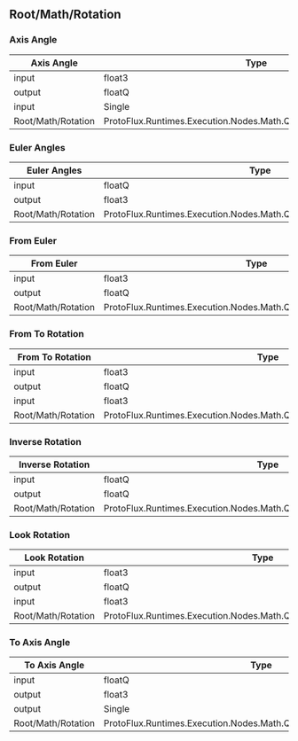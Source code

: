 <!-----------------------------------------------------------------------+
 ! This file has been generated using a script. Do not edit it manually. !
 ! Edit the individual node pages instead.                               !
 +----------------------------------------------------------------------->

## Root/Math/Rotation

### Axis Angle

<!-- ProtofluxNode:start -->
| Axis Angle | Type | Label |
| --- | ---- | ----- |
| input | float3 | Axis |
| output | floatQ | * |
| input | Single | Angle |
| Root/Math/Rotation | ProtoFlux.Runtimes.Execution.Nodes.Math.Quaternions.AxisAngle_floatQ |  |
<!-- ProtofluxNode:end -->


### Euler Angles

<!-- ProtofluxNode:start -->
| Euler Angles | Type | Label |
| --- | ---- | ----- |
| input | floatQ | Q |
| output | float3 | * |
| Root/Math/Rotation | ProtoFlux.Runtimes.Execution.Nodes.Math.Quaternions.EulerAngles_floatQ |  |
<!-- ProtofluxNode:end -->


### From Euler

<!-- ProtofluxNode:start -->
| From Euler | Type | Label |
| --- | ---- | ----- |
| input | float3 | Angles |
| output | floatQ | * |
| Root/Math/Rotation | ProtoFlux.Runtimes.Execution.Nodes.Math.Quaternions.FromEuler_floatQ |  |
<!-- ProtofluxNode:end -->


### From To Rotation

<!-- ProtofluxNode:start -->
| From To Rotation | Type | Label |
| --- | ---- | ----- |
| input | float3 | From |
| output | floatQ | * |
| input | float3 | To |
| Root/Math/Rotation | ProtoFlux.Runtimes.Execution.Nodes.Math.Quaternions.FromToRotation_floatQ |  |
<!-- ProtofluxNode:end -->


### Inverse Rotation

<!-- ProtofluxNode:start -->
| Inverse Rotation | Type | Label |
| --- | ---- | ----- |
| input | floatQ | Q |
| output | floatQ | * |
| Root/Math/Rotation | ProtoFlux.Runtimes.Execution.Nodes.Math.Quaternions.InverseRotation_floatQ |  |
<!-- ProtofluxNode:end -->


### Look Rotation

<!-- ProtofluxNode:start -->
| Look Rotation | Type | Label |
| --- | ---- | ----- |
| input | float3 | Forward |
| output | floatQ | * |
| input | float3 | Up |
| Root/Math/Rotation | ProtoFlux.Runtimes.Execution.Nodes.Math.Quaternions.LookRotation_floatQ |  |
<!-- ProtofluxNode:end -->


### To Axis Angle

<!-- ProtofluxNode:start -->
| To Axis Angle | Type | Label |
| --- | ---- | ----- |
| input | floatQ | Q |
| output | float3 | Axis |
| output | Single | Angle |
| Root/Math/Rotation | ProtoFlux.Runtimes.Execution.Nodes.Math.Quaternions.ToAxisAngle_floatQ |  |
<!-- ProtofluxNode:end -->


